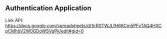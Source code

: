 Authentication Application
--------------
Link API: https://docs.google.com/spreadsheets/d/1irR0TWJLfH6KCm5PFvTAQ4HXCpCMhbV2W0GDoWSVqPk/edit#gid=0
